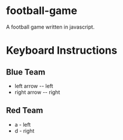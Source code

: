 # football-game
A football game written in javascript.

# Keyboard Instructions #
## Blue Team ##
* left arrow -- left
* right arrow -- right

## Red Team ##
* a - left
* d - right
